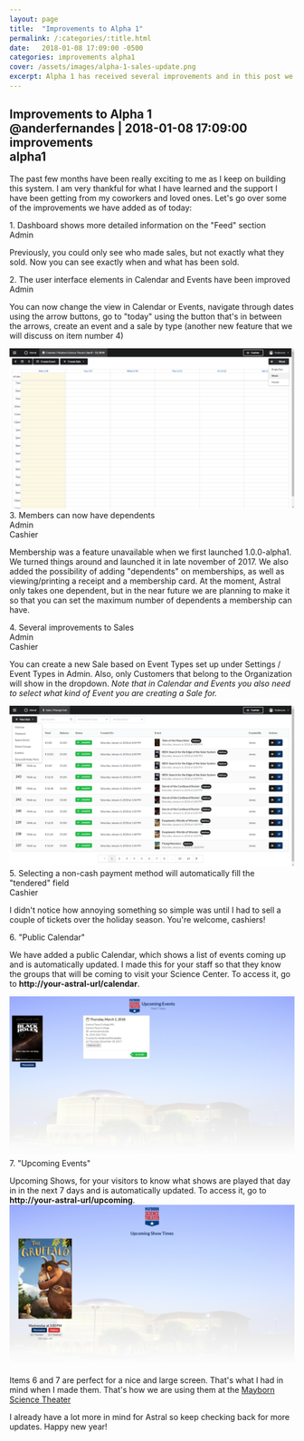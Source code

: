 ```yaml
---
layout: page
title:  "Improvements to Alpha 1"
permalink: /:categories/:title.html
date:   2018-01-08 17:09:00 -0500
categories: improvements alpha1
cover: /assets/images/alpha-1-sales-update.png
excerpt: Alpha 1 has received several improvements and in this post we will go over them!
---
```


<h2 class="ui dividing header">
  <i class="pencil icon"></i>
  <div class="content">
    Improvements to Alpha 1
    <div class="sub header">
      <i class="user circle outline icon"></i>@anderfernandes | 2018-01-08 17:09:00
    </div>
    <div class="sub header">
      <div class="ui label"><i class="tag icon"></i>improvements</div>
      <div class="ui label"><i class="tag icon"></i>alpha1</div>
    </div>
  </div>
</h2>

The past few months have been really exciting to me as I keep on building this system. I am very thankful for what I have learned and the support I have been getting from my coworkers and loved ones. Let's go over some of the improvements we have added as of today:

<div class="ui small header">1. Dashboard shows more detailed information on the "Feed" section <div class="ui label">Admin</div></div>

Previously, you could only see who made sales, but not exactly what they sold. Now you can see exactly when and what has been sold.

<div class="ui small header">2. The user interface elements in Calendar and Events have been improved <div class="ui label">Admin</div></div>

You can now change the view in Calendar or Events, navigate through dates using the arrow buttons, go to "today" using the button that's in between the arrows, create an event and a sale by type (another new feature that we will discuss on item number 4)

<img src="/assets/images/alpha-1-calendar-update.png" class="ui image" />

<div class="ui small header">3. Members can now have dependents <div class="ui label">Admin</div> <div class="ui label">Cashier</div></div>

Membership was a feature unavailable when we first launched 1.0.0-alpha1. We turned things around and launched it in late november of 2017. We also added the possibility of adding "dependents" on memberships, as well as viewing/printing a receipt and a membership card. At the moment, Astral only takes one dependent, but in the near future we are planning to make it so that you can set the maximum number of dependents a membership can have.

<div class="ui small header">4. Several improvements to Sales <div class="ui label">Admin</div> <div class="ui label">Cashier</div></div>

You can create a new Sale based on Event Types set up under Settings / Event Types in Admin. Also, only Customers that belong to the Organization will show in the dropdown. *Note that in Calendar and Events you also need to select what kind of Event you are creating a Sale for.*

<img src="/assets/images/alpha-1-sales-update.png" class="ui image" />

<div class="ui small header">5. Selecting a non-cash payment method will automatically fill the "tendered" field <div class="ui label">Cashier</div></div>

I didn't notice how annoying something so simple was until I had to sell a couple of tickets over the holiday season. You're welcome, cashiers!

<div class="ui small header">6. "Public Calendar" </div>

We have added a public Calendar, which shows a list of events coming up and is automatically updated. I made this for your staff so that they know the groups that will be coming to visit your Science Center. To access it, go to **http://your-astral-url/calendar**.

<img src="/assets/images/alpha-1-calendar.png" class="ui image" />

<div class="ui small header">7. "Upcoming Events" </div>

Upcoming Shows, for your visitors to know what shows are played that day in in the next 7 days and is automatically updated. To access it, go to **http://your-astral-url/upcoming**.
<img src="/assets/images/alpha-1-upcoming.png" class="ui image" />

Items 6 and 7 are perfect for a nice and large screen. That's what I had in mind when I made them. That's how we are using them at the <a href="http://www.starsatnight.org" target="_blank">Mayborn Science Theater</a>

I already have a lot more in mind for Astral so keep checking back for more updates. Happy new year!
